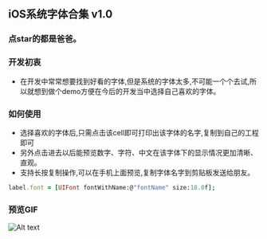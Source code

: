 ## iOS系统字体合集 v1.0

### 点star的都是爸爸。

### 开发初衷
- 在开发中常常想要找到好看的字体,但是系统的字体太多,不可能一个个去试,所以就想到做个demo方便在今后的开发当中选择自己喜欢的字体。

### 如何使用
- 选择喜欢的字体后,只需点击该cell即可打印出该字体的名字,复制到自己的工程即可
- 另外点击进去以后能预览数字、字符、中文在该字体下的显示情况更加清晰、直观。
- 支持长按复制操作,可以在手机上面预览,复制字体名字到剪贴板发送给朋友。

``` ruby
label.font = [UIFont fontWithName:@"fontName" size:18.0f];
```



### 预览GIF


![Alt text](http://ww2.sinaimg.cn/large/70421ae5jw1f65i4cho4kg20df0j8kjn.gif)
